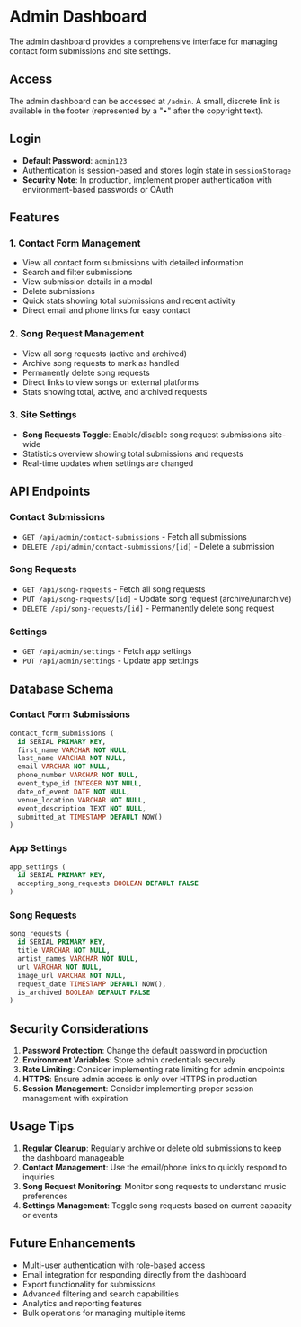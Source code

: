 # Admin Dashboard

The admin dashboard provides a comprehensive interface for managing contact form submissions and site settings.

## Access

The admin dashboard can be accessed at `/admin`. A small, discrete link is available in the footer (represented by a "•" after the copyright text).

## Login

- **Default Password**: `admin123`
- Authentication is session-based and stores login state in `sessionStorage`
- **Security Note**: In production, implement proper authentication with environment-based passwords or OAuth

## Features

### 1. Contact Form Management
- View all contact form submissions with detailed information
- Search and filter submissions
- View submission details in a modal
- Delete submissions
- Quick stats showing total submissions and recent activity
- Direct email and phone links for easy contact

### 2. Song Request Management
- View all song requests (active and archived)
- Archive song requests to mark as handled
- Permanently delete song requests
- Direct links to view songs on external platforms
- Stats showing total, active, and archived requests

### 3. Site Settings
- **Song Requests Toggle**: Enable/disable song request submissions site-wide
- Statistics overview showing total submissions and requests
- Real-time updates when settings are changed

## API Endpoints

### Contact Submissions
- `GET /api/admin/contact-submissions` - Fetch all submissions
- `DELETE /api/admin/contact-submissions/[id]` - Delete a submission

### Song Requests
- `GET /api/song-requests` - Fetch all song requests
- `PUT /api/song-requests/[id]` - Update song request (archive/unarchive)
- `DELETE /api/song-requests/[id]` - Permanently delete song request

### Settings
- `GET /api/admin/settings` - Fetch app settings
- `PUT /api/admin/settings` - Update app settings

## Database Schema

### Contact Form Submissions
```sql
contact_form_submissions (
  id SERIAL PRIMARY KEY,
  first_name VARCHAR NOT NULL,
  last_name VARCHAR NOT NULL,
  email VARCHAR NOT NULL,
  phone_number VARCHAR NOT NULL,
  event_type_id INTEGER NOT NULL,
  date_of_event DATE NOT NULL,
  venue_location VARCHAR NOT NULL,
  event_description TEXT NOT NULL,
  submitted_at TIMESTAMP DEFAULT NOW()
)
```

### App Settings
```sql
app_settings (
  id SERIAL PRIMARY KEY,
  accepting_song_requests BOOLEAN DEFAULT FALSE
)
```

### Song Requests
```sql
song_requests (
  id SERIAL PRIMARY KEY,
  title VARCHAR NOT NULL,
  artist_names VARCHAR NOT NULL,
  url VARCHAR NOT NULL,
  image_url VARCHAR NOT NULL,
  request_date TIMESTAMP DEFAULT NOW(),
  is_archived BOOLEAN DEFAULT FALSE
)
```

## Security Considerations

1. **Password Protection**: Change the default password in production
2. **Environment Variables**: Store admin credentials securely
3. **Rate Limiting**: Consider implementing rate limiting for admin endpoints
4. **HTTPS**: Ensure admin access is only over HTTPS in production
5. **Session Management**: Consider implementing proper session management with expiration

## Usage Tips

1. **Regular Cleanup**: Regularly archive or delete old submissions to keep the dashboard manageable
2. **Contact Management**: Use the email/phone links to quickly respond to inquiries
3. **Song Request Monitoring**: Monitor song requests to understand music preferences
4. **Settings Management**: Toggle song requests based on current capacity or events

## Future Enhancements

- Multi-user authentication with role-based access
- Email integration for responding directly from the dashboard
- Export functionality for submissions
- Advanced filtering and search capabilities
- Analytics and reporting features
- Bulk operations for managing multiple items
